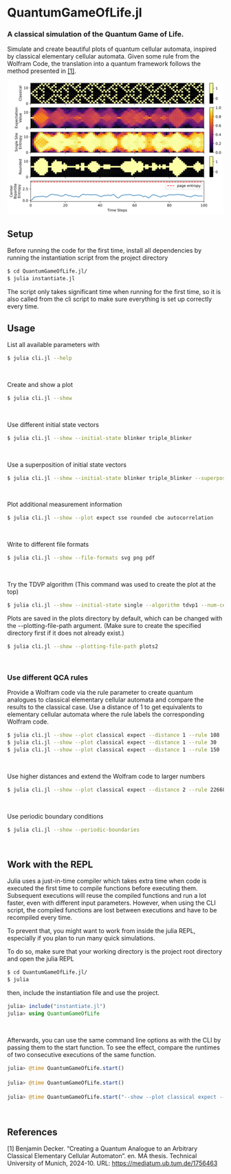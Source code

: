 # QuantumGameOfLife.jl

### A classical simulation of the Quantum Game of Life.

Simulate and create beautiful plots of quantum cellular automata, inspired by classical elementary cellular automata.
Given some rule from the Wolfram Code, the translation into a quantum framework follows the method presented in [[1]](#1).



![](plots/plot.svg)

## Setup
Before running the code for the first time, install all dependencies by running the instantiation script from the project directory

```bash
$ cd QuantumGameOfLife.jl/
$ julia instantiate.jl
```

The script only takes significant time when running for the first time, so it is also called from the cli script to make sure everything is set up correctly every time.

## Usage
List all available parameters with
```bash
$ julia cli.jl --help
```
<br/>

Create and show a plot
```bash
$ julia cli.jl --show
```
<br/>

Use different initial state vectors
```bash
$ julia cli.jl --show --initial-state blinker triple_blinker
```
<br/>

Use a superposition of initial state vectors
```bash
$ julia cli.jl --show --initial-state blinker triple_blinker --superposition
```
<br/>

Plot additional measurement information
```bash
$ julia cli.jl --show --plot expect sse rounded cbe autocorrelation
```
<br/>

Write to different file formats
```bash
$ julia cli.jl --show --file-formats svg png pdf
```
<br/>

Try the TDVP algorithm (This command was used to create the plot at the top)
```bash
$ julia cli.jl --show --initial-state single --algorithm tdvp1 --num-cells 33 --max-bond-dim 5 --num-steps 250 --sweeps-per-time-step 10 --plot classical expect sse rounded autocorrelation --step-size 0.4 --file-formats svg
```

Plots are saved in the plots directory by default, which can be changed with the --plotting-file-path argument. (Make sure to create the specified directory first if it does not already exist.)
```bash
$ julia cli.jl --show --plotting-file-path plots2
```
<br/>

### Use different QCA rules
Provide a Wolfram code via the rule parameter to create quantum analogues to classical elementary cellular automata and compare the results to the classical case.
Use a distance of 1 to get equivalents to elementary cellular automata where the rule labels the corresponding Wolfram code.
```bash
$ julia cli.jl --show --plot classical expect --distance 1 --rule 108
$ julia cli.jl --show --plot classical expect --distance 1 --rule 30
$ julia cli.jl --show --plot classical expect --distance 1 --rule 150
```
<br/>

Use higher distances and extend the Wolfram code to larger numbers
```bash
$ julia cli.jl --show --plot classical expect --distance 2 --rule 2266898040
```
<br/>

Use periodic boundary conditions
```bash
$ julia cli.jl --show --periodic-boundaries
```
<br/>

## Work with the REPL
Julia uses a just-in-time compiler which takes extra time when code is executed the first time to compile functions before executing them. Subsequent executions will reuse the compiled functions and run a lot faster, even with different input parameters. However, when using the CLI script, the compiled functions are lost between executions and have to be recompiled every time.

To prevent that, you might want to work from inside the julia REPL, especially if you plan to run many quick simulations.

To do so, make sure that your working directory is the project root directory and open the julia REPL
```bash
$ cd QuantumGameOfLife.jl/
$ julia
```
then, include the instantiation file and use the project.
```julia
julia> include("instantiate.jl")
julia> using QuantumGameOfLife
```
<br/>

Afterwards, you can use the same command line options as with the CLI by passing them to the start function. To see the effect, compare the runtimes of two consecutive executions of the same function.
```julia
julia> @time QuantumGameOfLife.start()

julia> @time QuantumGameOfLife.start()

julia> @time QuantumGameOfLife.start("--show --plot classical expect --distance 1 --rule 150")
```

<br/>

## References
<a id="1">[1]</a> 
Benjamin Decker. “Creating a Quantum Analogue to an Arbitrary Classical Elementary Cellular Automaton”. en. MA thesis. Technical University of Munich, 2024-10. URL: https://mediatum.ub.tum.de/1756463
